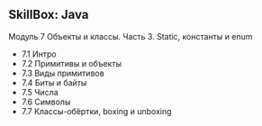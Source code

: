 ## SkillBox: Java

Модуль 7
Объекты и классы. Часть 3. Static, константы и enum

- 7.1 Интро
- 7.2 Примитивы и объекты
- 7.3 Виды примитивов
- 7.4 Биты и байты
- 7.5 Числа
- 7.6 Символы
- 7.7 Классы-обёртки, boxing и unboxing
